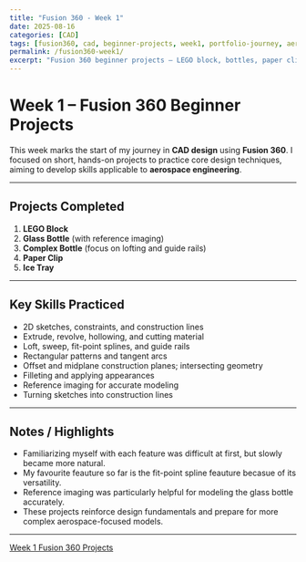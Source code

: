 ```yaml
---
title: "Fusion 360 - Week 1"
date: 2025-08-16
categories: [CAD]
tags: [fusion360, cad, beginner-projects, week1, portfolio-journey, aerospace-engineering]
permalink: /fusion360-week1/
excerpt: "Fusion 360 beginner projects — LEGO block, bottles, paper clip, and ice tray. Practicing CAD fundamentals for aerospace engineering."
---
```



# Week 1 – Fusion 360 Beginner Projects

This week marks the start of my journey in **CAD design** using **Fusion 360**. I focused on short, hands-on projects to practice core design techniques, aiming to develop skills applicable to **aerospace engineering**.

---

## Projects Completed

1. **LEGO Block**  
2. **Glass Bottle** (with reference imaging)  
3. **Complex Bottle** (focus on lofting and guide rails)  
4. **Paper Clip**  
5. **Ice Tray**

---

## Key Skills Practiced

- 2D sketches, constraints, and construction lines  
- Extrude, revolve, hollowing, and cutting material  
- Loft, sweep, fit-point splines, and guide rails  
- Rectangular patterns and tangent arcs  
- Offset and midplane construction planes; intersecting geometry  
- Filleting and applying appearances  
- Reference imaging for accurate modeling  
- Turning sketches into construction lines  

---

## Notes / Highlights

- Familiarizing myself with each feature was difficult at first, but slowly became more natural.
- My favourite feauture so far is the fit-point spline feauture becasue of its versatility. 
- Reference imaging was particularly helpful for modeling the glass bottle accurately.  
- These projects reinforce design fundamentals and prepare for more complex aerospace-focused models.

---

[Week 1 Fusion 360 Projects](/projects/fusion360/week1/allModelsWeek1.f3d)

